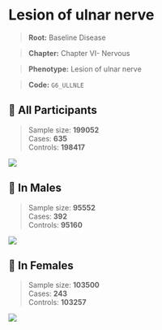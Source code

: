 # Lesion of ulnar nerve

> **Root:** Baseline Disease  

> **Chapter:** Chapter VI- Nervous  

> **Phenotype:** Lesion of ulnar nerve  

> **Code:** `G6_ULLNLE`

## 🧪 All Participants  
> Sample size: **199052**  
> Cases: **635**  
> Controls: **198417**
<img src="/Disease/Figures/ALL/Incidence/G6_ULLNLE.png"/>
<CsvTable src="/public/Disease/Data/ALL/Incidence/COX_G6_ULLNLE.csv" label="🔍 View full results" />

## 👨 In Males  
> Sample size: **95552**  
> Cases: **392**  
> Controls: **95160**
<img src="/Disease/Figures/Male/Incidence/G6_ULLNLE.png"/>
<CsvTable src="/public/Disease/Data/Male/Incidence/COX_G6_ULLNLE.csv" label="🔍 View full results" />

## 👩 In Females  
> Sample size: **103500**  
> Cases: **243**  
> Controls: **103257**
<img src="/Disease/Figures/Female/Incidence/G6_ULLNLE.png"/>
<CsvTable src="/public/Disease/Data/Female/Incidence/COX_G6_ULLNLE.csv" label="🔍 View full results" />
